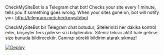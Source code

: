 CheckMySiteBot is a Telegram chat bot!
Checks your site every 1 minute, tells you if something goes wrong.
When your sites gone on, bot will notify you.
http://telegram.me/checkmysitebot

CheckMySiteBot bir Telegram chat botudur,
Sitelerinizi her dakika kontrol eder, birşeyler ters giderse sizi bilgilendirir.
Siteniz tekrar aktif hale gelirse size bunuda bildirecektir.
Canınızı sürekli bildirim atarak sıkmaz!

[![Deploy](https://www.herokucdn.com/deploy/button.svg)](https://heroku.com/deploy?template=https://github.com/cagataycali/check-my-site-bot)
